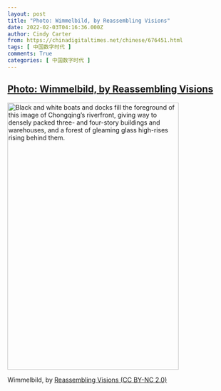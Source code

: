 ```yaml
---
layout: post
title: "Photo: Wimmelbild, by Reassembling Visions"
date: 2022-02-03T04:16:36.000Z
author: Cindy Carter
from: https://chinadigitaltimes.net/chinese/676451.html
tags: [ 中国数字时代 ]
comments: True
categories: [ 中国数字时代 ]
---
```

<!--1643861796000-->
[Photo: Wimmelbild, by Reassembling Visions](https://chinadigitaltimes.net/chinese/676451.html)
------

<div>
<div id="attachment_676452" style="width: 394px" class="wp-caption alignnone"><img aria-describedby="caption-attachment-676452" class="size-full wp-image-676452" src="http://chinadigitaltimes.net/wp-content/uploads/2022/02/Wimmelbild-by-Reassembling-Visions-e1643861642920.jpg" alt="Black and white boats and docks fill the foreground of this image of Chongqing’s riverfront, giving way to densely packed three- and four-story buildings and warehouses, and a forest of gleaming glass high-rises rising behind them." width="384" height="600" srcset="https://chinadigitaltimes.net/chinese/files/2022/02/Wimmelbild-by-Reassembling-Visions-e1643861642920.jpg 384w, https://chinadigitaltimes.net/chinese/files/2022/02/Wimmelbild-by-Reassembling-Visions-e1643861642920-192x300.jpg 192w" sizes="(max-width: 384px) 100vw, 384px" /><p id="caption-attachment-676452" class="wp-caption-text">Wimmelbild, by <a href="https://www.flickr.com/photos/manualphoto/43058645440/">Reassembling Visions (CC BY-NC 2.0)</a></p></div>
</div>
